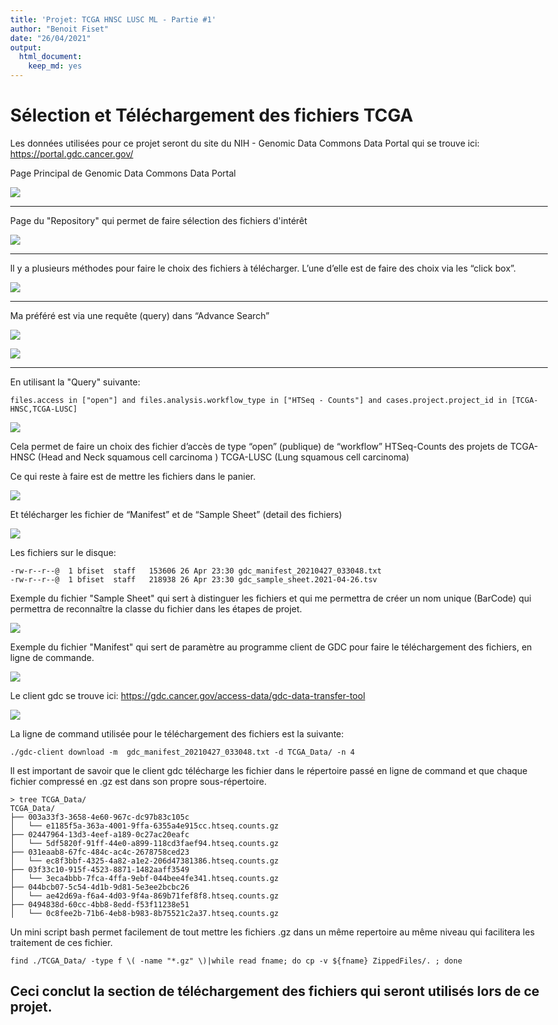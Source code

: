 ```yaml
---
title: 'Projet: TCGA HNSC LUSC ML - Partie #1'
author: "Benoit Fiset"
date: "26/04/2021"
output:
  html_document: 
    keep_md: yes
---
```

<style type="text/css">
/*https://stackoverflow.com/questions/38367392/override-rmarkdown-theme-in-order-to-change-html-page-width/38373846*/
body .main-container {
  max-width: 1100px !important;
  width: 1100px !important;
}
body {
  margin: auto;
  max-width: 1100px !important;
}
</style>



# Sélection et Téléchargement des fichiers TCGA 

Les données utilisées pour ce projet seront du site du NIH - Genomic Data Commons Data Portal qui se trouve ici: https://portal.gdc.cancer.gov/

Page Principal de Genomic Data Commons Data Portal

![](figures/NIH_Main_01.png)

***
Page du "Repository" qui permet de faire sélection des fichiers d'intérêt

![](figures/NIH_Repo_01.png)


***
Il y a plusieurs méthodes pour faire le choix des fichiers à télécharger. L’une d’elle est de faire des choix via les “click box”. 

![](figures/NIH_Repo_BoxSearch_01.png)

***
Ma préféré est via une requête (query) dans “Advance Search”

![](figures/NIH_Repo_ASearch_01.png)

![](figures/NIH_Repo_ASearch_02.png)

***
En utilisant la "Query" suivante:
```
files.access in ["open"] and files.analysis.workflow_type in ["HTSeq - Counts"] and cases.project.project_id in [TCGA-HNSC,TCGA-LUSC]
```

![](figures/NIH_Repo_ASearch_03.png)

Cela permet de faire un choix des fichier d’accès de type “open” (publique) de “workflow”  HTSeq-Counts des projets de TCGA-HNSC (Head and Neck squamous cell carcinoma ) TCGA-LUSC (Lung squamous cell carcinoma)

Ce qui reste à faire est de mettre les fichiers dans le panier.

![](figures/NIH_Repo_ASearch_04.png)

Et télécharger les fichier de “Manifest” et de “Sample Sheet” (detail des fichiers)

![](figures/NIH_Repo_Manifest_01.png)

Les fichiers sur le disque:

```
-rw-r--r--@  1 bfiset  staff   153606 26 Apr 23:30 gdc_manifest_20210427_033048.txt
-rw-r--r--@  1 bfiset  staff   218938 26 Apr 23:30 gdc_sample_sheet.2021-04-26.tsv
```
Exemple du fichier "Sample Sheet" qui sert à distinguer les fichiers et qui me permettra de créer un nom unique (BarCode) qui permettra de reconnaître la classe du fichier dans les étapes de projet.

![](figures/NIH_Repo_SampleSheet_TSV_01.png)

Exemple du fichier "Manifest" qui sert de paramètre au programme client de GDC pour faire le téléchargement des fichiers, en ligne de commande.

![](figures/NIH_Repo_Manifest_TXT_01.png)

Le client gdc se trouve ici: https://gdc.cancer.gov/access-data/gdc-data-transfer-tool

![](figures/NIH_GDC_Tool_01.png) 

La ligne de command utilisée pour le téléchargement des fichiers est la suivante:

```
./gdc-client download -m  gdc_manifest_20210427_033048.txt -d TCGA_Data/ -n 4
```

Il est important de savoir que le client gdc télécharge les fichier dans le répertoire passé en ligne de command et que chaque fichier  compressé en .gz est dans son propre sous-répertoire.

``` 
> tree TCGA_Data/
TCGA_Data/
├── 003a33f3-3658-4e60-967c-dc97b83c105c
│   └── e1185f5a-363a-4001-9ffa-6355a4e915cc.htseq.counts.gz
├── 02447964-13d3-4eef-a189-0c27ac20eafc
│   └── 5df5820f-91ff-44e0-a899-118cd3faef94.htseq.counts.gz
├── 031eaab8-67fc-484c-ac4c-2678758ced23
│   └── ec8f3bbf-4325-4a82-a1e2-206d47381386.htseq.counts.gz
├── 03f33c10-915f-4523-8871-1482aaff3549
│   └── 3eca4bbb-7fca-4ffa-9ebf-044bee4fe341.htseq.counts.gz
├── 044bcb07-5c54-4d1b-9d81-5e3ee2bcbc26
│   └── ae42d69a-f6a4-4d03-9f4a-869b71fef8f8.htseq.counts.gz
├── 0494838d-60cc-4bb8-8edd-f53f11238e51
│   └── 0c8fee2b-71b6-4eb8-b983-8b75521c2a37.htseq.counts.gz
```

Un mini script bash permet facilement de tout mettre les fichiers .gz dans un même repertoire au même niveau qui facilitera les traitement de ces fichier.

```
find ./TCGA_Data/ -type f \( -name "*.gz" \)|while read fname; do cp -v ${fname} ZippedFiles/. ; done
```

## Ceci conclut la section de téléchargement des fichiers qui seront utilisés lors de ce projet.

